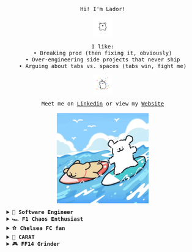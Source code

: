 <p align="center">
  <samp>
    Hi! I'm Lador!
  </samp>
</p>

<div align="center">
  <img src="./assets/maltese_3.gif" width="50px">
</div>

<p align="center">
  <samp>
    I like: <br>
    • Breaking prod (then fixing it, obviously) <br>
    • Over-engineering side projects that never ship <br>
    • Arguing about tabs vs. spaces (tabs win, fight me)
  </samp>
</p>

<div align="center">
  <img src="./assets/maltese_1.gif" width="50px">
</div>

<p align="center">
  <samp>
    Meet me on <a href="https://www.linkedin.com/in/xuehui-lan">Linkedin</a> or view my <a href="https://1ador.github.io/imlador/">Website</a><br><br>
    <img src="./assets/maltese_4.gif" width="240px" align="center">
  </samp>
</p>

<details>
  <summary><samp>🔧 <b>Software Engineer</b></samp></summary>
  <samp>This guy enjoys turning coffee into "wait, why did this ever work?" moments.</samp>
</details>

<details>
  <summary><samp>🏎️ <b>F1 Chaos Enthusiast</b></samp></summary>
  <samp>Tifosi at heart (Ferrari pain is part of the process).</samp>
</details>

<details>
  <summary><samp>⚽ <b>Chelsea FC fan</b></samp></summary>
  <samp>Still coping with 2012 UCL magic.</samp>
</details>

<details>
  <summary><samp>💎 <b>CARAT</b></samp></summary>
  <samp>Woozi’s production skills >> my coding skills.</samp>
</details>

<details>
  <summary><samp>🎮 <b>FF14 Grinder</b></samp></summary>
  <samp>Deep in the FC leveling grind — and yes, also stuck in the madness that is the housing lottery! 🎲💀</samp>
</details>
